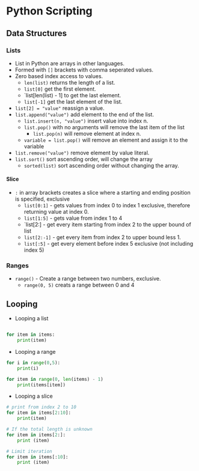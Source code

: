 # Python Scripting
<!--
## Data Types

### Strings

+ `"string".title()` to capitalize the first letter and lowercase the rest.
-->
## Data Structures

### Lists

+ List in Python are arrays in other languages. 
+ Formed with `[]` brackets with comma seperated values.
+ Zero based index access to values.
	+ `len(list)` returns the length of a list.
	+ `list[0]` get the first element.
	+ `list[len(list) - 1] to get the last element.
	+ `list[-1]` get the last element of the list.
+ `list[2] = "value"` reassign a value.
+ `list.append("value")` add element to the end of the list.
	+ `list.insert(n, "value")` insert value into index n.
	+ `list.pop()` with no arguments will remove the last item of the list
		+ `list.pop(n)` will remove element at index n.
	+ `variable = list.pop()` will remove an element and assign it to the variable
+ `list.remove("value")` remove element by value literal.
+ `list.sort()` sort ascending order, will change the array
	+ `sorted(list)` sort ascending order without changing the array.

#### Slice

+ `:` in array brackets creates a slice where a starting and ending position is specified, exclusive
	+ `list[0:1]` - gets values from index 0 to index 1 exclusive, therefore returning value at index 0.
	+ `list[1:5]` - gets value from index 1 to 4
	+ `list[2:] - get every item starting from index 2 to the upper bound of list
	+ `list[2:-1]` - get every item from index 2 to upper bound less 1.
	+ `list[:5]` - get every element before index 5 exclusive (not including index 5)

### Ranges

+ `range()` - Create a range between two numbers, exclusive.
	+ `range(0, 5)` creats a range between 0 and 4

## Looping

+ Looping a list

```python

for item in items:
	print(item)
```

+ Looping a range

```python
for i in range(0,5):
	print(i)

for item in range(0, len(items) - 1)
	print(items[item])
```

+ Looping a slice

```python
# print from index 2 to 10
for item in items[2:10]:
	print(item)

# If the total length is unknown
for item in items[2:]:
	print (item)

# Limit iteration
for item in items[:10]:
	print (item)
```
